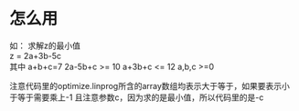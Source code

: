 # 怎么用
如：
求解z的最小值  
z = 2a+3b-5c  
其中 
a+b+c=7 
2a-5b+c >= 10 
a+3b+c <= 12 
a,b,c >=0 

注意代码里的optimize.linprog所含的array数组均表示大于等于，如果要表示小于等于需要乘上-1
且注意参数c，因为求的是最小值，所以代码里的是-c
